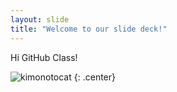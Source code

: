 ```yaml
---
layout: slide
title: "Welcome to our slide deck!"
---
```


Hi GitHub Class!

![kimonotocat](https://octodex.github.com/images/kimonotocat.png)
{: .center}
